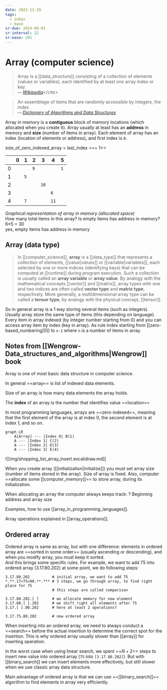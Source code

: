 ```yaml
---
date: 2022-12-29
tags:
  - inbox
  - base
sr-due: 2024-08-01
sr-interval: 22
sr-ease: 201
---
```

# Array (computer science)

> Array is a [[data_structure]] consisting of a collection of elements (values
> or variables), each identified by at least one array index or key.\
> — <cite>[Wikipedia](https://en.wikipedia.org/wiki/Array_\(data_structure\))</cite>

> An assemblage of items that are randomly accessible by integers, the index.\
> — <cite>[Dictionary of Algorithms and Data Structures](https://xlinux.nist.gov/dads/HTML/array.html)</cite>

Array in memory is a **contiguous** block of memory locations (which allocated
when you create it). Array usually at least has an **address** in memory and
**size** (number of items in array). Each element of array has an index
(location of elements or address), and first index is `0`.

size_of_zero_indexed_array = last_index ==+ 1== <!--SR:!2024-10-18,21,221-->

|     | 0   | 1   | 2   | 3    | 4    | 5   |
| --- | --- | --- | --- | ---- | ---- | --- |
| 0   |     |     | `9` |      |      | `1` |
| 1   |     | `5` |     |      |      |     |
| 2   |     |     |     | `10` |      |     |
| 3   |     |     |     |      | `6`  |     |
| 4   |     | `7` |     |      | `11` |     |
_Graphical representation of array in memory (allocated space)_\
How many total items in this array? Is empty items has address in memory?
&#10;
6*5 = 30\
yes, empty items has address in memory <!--SR:!2024-09-07,4,196-->

## Array (data type)

> In [[computer_science]], **array** is a [[data_type]] that represents a
> collection of _elements_, [[value|values]] or [[variable|variables]], each
> selected by one or more indices (identifying keys) that can be computed at
> [[runtime]] during program execution. Such a collection is usually called an
> **array variable** or **array value**. By analogy with the mathematical
> concepts [[vector]] and [[matrix]], array types with one and two indices are
> often called **vector type** and **matrix type**, respectively. More
> generally, a multidimensional array type can be called a **tensor type**, by
> analogy with the physical concept, [[tensor]].
>
So in general array is a 1 way storing several items (such as integers). Usually
array store the same type of items (this depending on language). Every item in
array indexed (by integer number starting from 0) and you can access array item
by index (key in array). As rule index starting from [[zero-based_numbering|0]]
to `n-1` where `n` is a number of items in array.

## Notes from [[Wengrow-Data_structures_and_algorithms|Wengrow]] book

Array is one of most basic data structure in computer science.

In general ==array== is list of indexed data elements. <!--SR:!2024-09-27,17,221-->

Size of an array is how many data elements the array holds.

The **index** of an array is the number that identifies value ==location== <!--SR:!2024-09-14,9,161-->

In most programming languages, arrays are ==zero-indexed==, meaning that the
first element of the array is at index 0, the second element is at index 1, and
so on. <!--SR:!2024-09-14,11,221-->

```mermaid
graph LR
    A[Array] --- |Index 0| B(1)
    A --- |Index 1| C(2)
    A --- |Index 2| D(3)
    A --- |Index 3| E(4)
```

![[img/shopping_list_array_insert.excalidraw.md]]

When you create array ([[initialization|initialize]]) you must set array size
(number of items stored in the array). Size of array is fixed. Also, computer
==allocate some [[computer_memory]]== to store array, during its initialization.
<!--SR:!2024-09-19,10,216-->

When allocating an array the computer always keeps track:
?
Beginning address and array size

Examples, how to use [[array_in_programming_languages]].

Array operations explained in [[array_operations]].

## Ordered array

Ordered array is same as array, but with one difference: elements in ordered
array are ==sorted in some order== (usually ascending or descending), and when
you modify array, you must keep it sorted.
\
And this brings some specific rules. For example, we want to add 75 into ordered
array (3.17.80.202) at some point, we do following steps:
&#10;
```
3.17.80.202          # initial array, we want to add 75
*.**.17<75<80.**.*** # 3 steps, we go through array, to find right place for 75
                     # this steps are called comparison

3.17.80.202.[ ]      # we allocate memory for new element
3.17.80.[ ].202      # we shift right all elements after 75
3.17.[ ].80.202      # here at least 2 operations?

3.17.75.80.202       # new ordered array
```

When inserting into an ordered array, we need to always conduct a ==search==
before the actual insertion to determine the correct spot for the insertion.
This is why ordered array usually slower than [[array]] for inserting operation. <!--SR:!2024-09-13,11,221-->

In the worst case when using linear search, we spent ==$N+2$== steps to insert
new value into ordered array (`75` into `[3.17.80.202]`). But with
[[binary_search]] we can insert elements more effectively, but still slower when
we use classic array data structure. <!--SR:!2024-09-06,4,198-->

Main advantage of ordered array is that we can use ==[[binary_search]]==
algorithm to find elements in array very efficiently.
<!--SR:!2024-09-17,15,237-->
